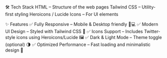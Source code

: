 🛠️ Tech Stack
HTML – Structure of the web pages
Tailwind CSS – Utility-first styling
Heroicons / Lucide Icons – For UI elements




✨ Features
✅ Fully Responsive – Mobile & Desktop friendly 📱💻
✅ Modern UI Design – Styled with Tailwind CSS 🎨
✅ Icons Support – Includes Twitter-style icons using Heroicons/Lucide 🖼️
✅ Dark & Light Mode – Theme toggle (optional) 🌗
✅ Optimized Performance – Fast loading and minimalistic design 🚀
